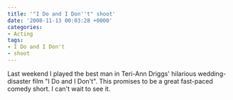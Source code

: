 ```yaml
---
title: '"I Do and I Don''t" shoot'
date: '2008-11-13 00:03:28 +0000'
categories:
- Acting
tags:
- I Do and I Don't
- shoot
---
```

Last weekend I played the best man in Teri-Ann Driggs' hilarious
wedding-disaster film "I Do and I Don't". This promises to be a great fast-paced
comedy short. I can't wait to see it.

